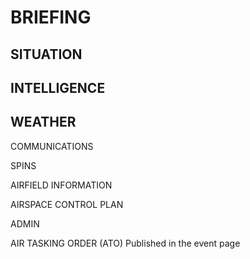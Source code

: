 # BRIEFING

## SITUATION

## INTELLIGENCE

## WEATHER

COMMUNICATIONS

SPINS

AIRFIELD INFORMATION

AIRSPACE CONTROL PLAN

ADMIN

AIR TASKING ORDER (ATO)
Published in the event page
